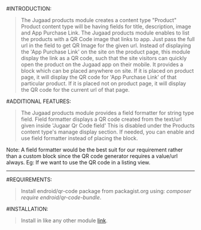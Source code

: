 #INTRODUCTION:

> The Jugaad products module creates a content type "Product"
> Product content type will be having fields for title, description, image and App Purchase Link.
> The Jugaad products module enables to list the products with a QR Code image that links to app.
> Just pass the full url in the field to get QR Image for the given url.
> Instead of displaying the 'App Purchase Link' on the site on the product page, this module display the link as a QR code, such that the site visitors can quickly open the product on the Jugaad app on their mobile.
> It provides a block which can be placed anywhere on site.
> If it is placed on product page, it will display the QR code for 'App Purchase Link' of that particular product.
> If it is placed not on product page, it will display the QR code for the current url of that page.

#ADDITIONAL FEATURES:
> The Jugaad products module provides a field formatter for string type field.
> Field formatter displays a QR code created from the text/url given inside 'Jugaar Qr Code field'
> This is disabled under the Products content type's manage display section. If needed, you can enable and use field formatter instead of placing the block.


Note: A field formatter would be the best suit for our requirement rather than a custom block since the QR code generator requires a value/url always. Eg: If we want to use the QR code in a listing view.



*********
#REQUIREMENTS:

> Install endroid/qr-code package from packagist.org using:
>   *composer require endroid/qr-code-bundle*.

#INSTALLATION:

> Install in like any other module [link](https://www.drupal.org/docs/8/extending-drupal-8/installing-drupal-8-modules).

